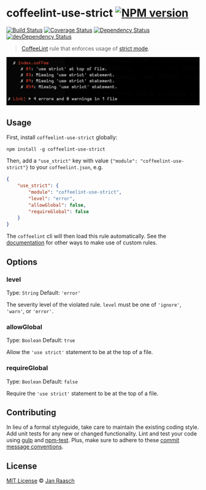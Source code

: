# coffeelint-use-strict [![NPM version][npm-image]][npm-url]
[![Build Status][travis-image]][travis-url] [![Coverage Status][coveralls-image]][coveralls-url] [![Dependency Status][depstat-image]][depstat-url] [![devDependency Status][devdepstat-image]][devdepstat-url]

> [CoffeeLint][coffeelint] rule that enforces usage of [strict mode][moz-strictmode-doc].

![example-output](screenshot.png)

## Usage

First, install `coffeelint-use-strict` globally:

```shell
npm install -g coffeelint-use-strict
```

Then, add a `"use_strict"` key with value `{"module": "coffeelint-use-strict"}` to your `coffeelint.json`, e.g.

```json
{
    "use_strict": {
        "module": "coffeelint-use-strict",
        "level": "error",
        "allowGlobal": false,
        "requireGlobal": false
    }
}
```

The `coffeelint` cli will then load this rule automatically. See the [documentation][coffeelint-api-doc] for other ways to make use of custom rules.

## Options

### level
Type: `String`
Default: `'error'`

The severity level of the violated rule. `level` must be one of `'ignore'`, `'warn'`, or `'error'`.

### allowGlobal
Type: `Boolean`
Default: `true`

Allow the `'use strict'` statement to be at the top of a file.

### requireGlobal
Type: `Boolean`
Default: `false`

Require the `'use strict'` statement to be at the top of a file.

## Contributing
In lieu of a formal styleguide, take care to maintain the existing coding style. Add unit tests for any new or changed functionality. Lint and test your code using [gulp][gulp] and [npm-test](https://npmjs.org/doc/test.html). Plus, make sure to adhere to these [commit message conventions](https://docs.google.com/document/d/1QrDFcIiPjSLDn3EL15IJygNPiHORgU1_OOAqWjiDU5Y/edit#heading=h.uyo6cb12dt6w).

## License

[MIT License](http://en.wikipedia.org/wiki/MIT_License) © [Jan Raasch](http://janraasch.com)

[gulp]: http://gulpjs.com/

[coffeelint]: http://www.coffeelint.org
[coffeelint-api-doc]: http://www.coffeelint.org/#api
[moz-strictmode-doc]: https://developer.mozilla.org/en-US/docs/Web/JavaScript/Reference/Functions_and_function_scope/Strict_mode?redirectlocale=en-US&redirectslug=JavaScript%2FReference%2FFunctions_and_function_scope%2FStrict_mode

[npm-url]: https://npmjs.org/package/coffeelint-use-strict
[npm-image]: https://badge.fury.io/js/coffeelint-use-strict.png

[travis-url]: http://travis-ci.org/janraasch/coffeelint-use-strict
[travis-image]: https://secure.travis-ci.org/janraasch/coffeelint-use-strict.png?branch=master

[coveralls-url]: https://coveralls.io/r/janraasch/coffeelint-use-strict
[coveralls-image]: https://coveralls.io/repos/janraasch/coffeelint-use-strict/badge.png

[depstat-url]: https://david-dm.org/janraasch/coffeelint-use-strict
[depstat-image]: https://david-dm.org/janraasch/coffeelint-use-strict.png

[devdepstat-url]: https://david-dm.org/janraasch/coffeelint-use-strict#info=devDependencies
[devdepstat-image]: https://david-dm.org/janraasch/coffeelint-use-strict/dev-status.png
